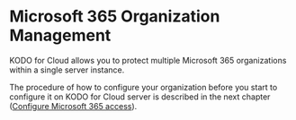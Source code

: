 # Microsoft 365 Organization Management

KODO for Cloud allows you to protect multiple Microsoft 365 organizations within a single server instance.

The procedure of how to configure your organization before you start to configure it on KODO for Cloud server is described in the next chapter \([Configure Microsoft 365 access](microsoft-365-organization-management.md)\).

 



